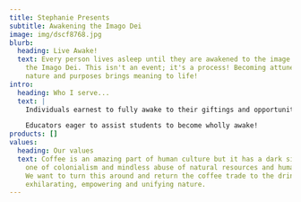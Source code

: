 ```yaml
---
title: Stephanie Presents
subtitle: Awakening the Imago Dei
image: img/dscf8768.jpg
blurb:
  heading: Live Awake!
  text: Every person lives asleep until they are awakened to the image of God --
    the Imago Dei. This isn't an event; it's a process! Becoming attuned to His
    nature and purposes brings meaning to life!
intro:
  heading: Who I serve...
  text: |
    Individuals earnest to fully awake to their giftings and opportunities!

    Educators eager to assist students to become wholly awake!
products: []
values:
  heading: Our values
  text: Coffee is an amazing part of human culture but it has a dark side too –
    one of colonialism and mindless abuse of natural resources and human lives.
    We want to turn this around and return the coffee trade to the drink’s
    exhilarating, empowering and unifying nature.
---
```

